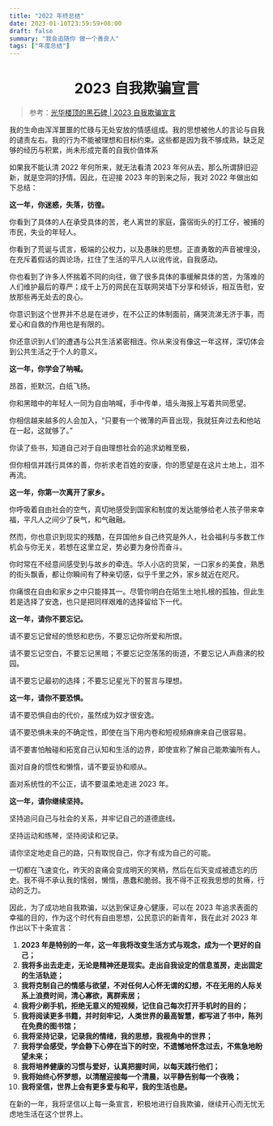 ```yaml
---
title: "2022 年终总结"
date: 2023-01-10T23:59:59+08:00
draft: false
summary: "我会追随你 做一个善良人"
tags: ["年度总结"]
---
```


<h1 align="center">2023 自我欺骗宣言</h1>

> 参考：[光华楼顶的黑石碑 | 2023 自我欺骗宣言](https://mp.weixin.qq.com/s/M8PwGgEwj9Pvm8MRp_6KoQ)

我的生命由浑浑噩噩的忙碌与无处安放的情感组成。我的思想被他人的言论与自我的谴责左右。我的行为不能被理想和目标约束。这些都是因为我不够成熟，缺乏足够的经历与积累，尚未形成完善的自我价值体系

如果我不能认清 2022 年何所来，就无法看清 2023 年何从去，那么所谓辞旧迎新，就是空洞的抒情。因此，在迎接 2023 年的到来之际，我对 2022 年做出如下总结：

**这一年，你迷惑，失落，彷徨。**

你看到了具体的人在承受具体的苦，老人离世的家庭，露宿街头的打工仔，被捕的市民，失业的年轻人。

你看到了荒诞与谎言，极端的公权力，以及愚昧的思想。正直勇敢的声音被埋没，在充斥着假话的舆论场，扛住了生活的平凡人以讹传讹，自我感动。

你也看到了许多人怀揣着不同的向往，做了很多具体的事缓解具体的苦，为落难的人们维护最后的尊严；成千上万的网民在互联网哭墙下分享和倾诉，相互告慰，安放那些再无处去的良心。

你意识到这个世界并不总是在进步，在不公正的体制面前，痛哭流涕无济于事，而爱心和自救的作用也是有限的。

你还意识到人们的遭遇与公共生活紧密相连。你从来没有像这一年这样，深切体会到公共生活之于个人的意义。

**这一年，你学会了呐喊。**

昂首，拒默沉，白纸飞扬。

你和黑暗中的年轻人一同为自由呐喊，手中传单，墙头海报上写着共同愿望。

你相信越来越多的人会加入，“只要有一个微薄的声音出现，我就狂奔过去和他站在一起，这就够了。”

你读了些书，知道自己对于自由理想社会的追求幼稚至极，

但你相信并践行具体的善，你祈求老百姓的安康，你的愿望是在这片土地上，泪不再流。

**这一年，你第一次离开了家乡。**

你呼吸着自由社会的空气，真切地感受到国家和制度的发达能够给老人孩子带来幸福，平凡人之间少了戾气，和气融融。

然而，你也意识到现实的残酷，在异国他乡自己终究是外人，社会福利与多数工作机会与你无关，若想在这里立足，势必要为身份而奋斗。

你时常在不经意间感受到与故乡的牵连。华人小店的货架，一口家乡的美食，熟悉的街头飘香，都让你瞬间有了种亲切感，似乎千里之外，家乡就近在咫尺。

你痛恨在自由和家乡之中只能择其一。尽管你明白在陌生土地扎根的孤独，但此生若是选择了安逸，也只是把同样艰难的选择留给下一代。

**这一年，请你不要忘记。**

请不要忘记曾经的愤怒和悲伤，不要忘记你所爱和所恨。

请不要忘记空白，不要忘记黑暗；不要忘记空荡荡的街道，不要忘记人声鼎沸的校园。

请不要忘记最初的选择；不要忘记星光下的誓言与理想。

**这一年，请你不要恐惧。**

请不要恐惧自由的代价，虽然成为奴才很安逸。

请不要恐惧未来的不确定性，即使在当下用内卷和短视频麻痹来自己很容易。

请不要害怕触碰和拓宽自己认知和生活的边界，即使宣称了解自己能欺骗所有人。

面对自身的惯性和懒惰，请不要妥协和顺从。

面对系统性的不公正，请不要温柔地走进 2023 年。

**这一年，请你继续坚持。**

坚持追问自己与社会的关系，并牢记自己的道德底线。

坚持运动和练琴，坚持阅读和记录。

请你坚定地走自己的路，只有取悦自己，你才有成为自己的可能。

一切都在飞速变化，昨天的哀痛会变成明天的笑柄，然后在后天变成被遗忘的历史。我不得不承认我的懦弱，懒惰，愚蠢和脆弱。我不得不正视我思想的贫瘠，行动的乏力。

因此，为了成功地自我欺骗，以达到保证身心健康，可以在 2023 年追求表面的幸福的目的，作为这个时代有自由思想，公民意识的新青年，我在此对 2023 年作出以下十条宣言：

1. **2023 年是特别的一年，这一年我将改变生活方式与观念，成为一个更好的自己；**
2. **我将多出去走走，无论是精神还是现实。走出自我设定的信息茧房，走出固定的生活轨迹；**
3. **我将克制自己的情感与欲望，不对任何人心怀无谓的幻想，不在无用的人际关系上浪费时间，清心寡欲，离群索居；**
4. **我将少刷手机，拒绝无意义的短视频，记住自己每次打开手机时的目的；**
5. **我将阅读更多书籍，并时刻牢记，人类世界的最高智慧，都写进了书中，陈列在免费的图书馆；**
6. **我将坚持记录，记录我的情绪，我的思想，我视角中的世界；**
7. **我将学会感受，学会静下心停在当下的时空，不遗憾地怀念过去，不焦急地盼望未来；**
8. **我将培养健康的习惯与爱好，认真把握时间，以每天践行他们；**
9. **我将始终心怀梦想，以清醒迎接每一个清晨，以平静告别每一个夜晚；**
10. **我将坚信，世界上会有更多爱与和平，我的生活也是。**

在新的一年，我将坚信以上每一条宣言，积极地进行自我欺骗，继续开心而无忧无虑地生活在这个世界上。
